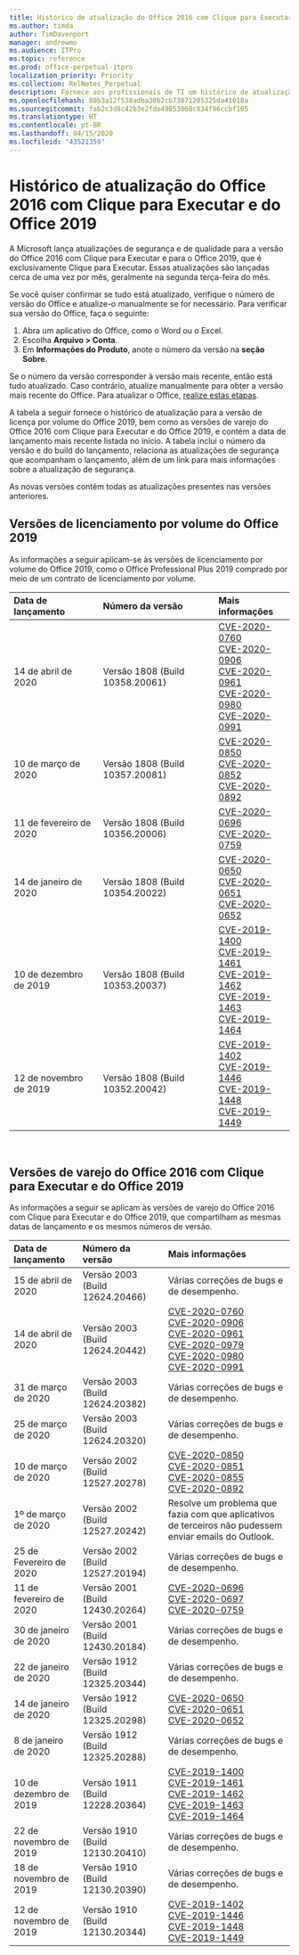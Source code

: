 ```yaml
---
title: Histórico de atualização do Office 2016 com Clique para Executar e do Office 2019
ms.author: timda
author: TimDavenport
manager: andrewmo
ms.audience: ITPro
ms.topic: reference
ms.prod: office-perpetual-itpro
localization_priority: Priority
ms.collection: RelNotes_Perpetual
description: Fornece aos profissionais de TI um histórico de atualização para versões perpétuas do Office 2016 e 2019 com Clique para Executar
ms.openlocfilehash: 80b3a12f538adba30b2cb73871205325da41018a
ms.sourcegitcommit: fab2c3d8c42b3e2fde49853068c834f96ccbf105
ms.translationtype: HT
ms.contentlocale: pt-BR
ms.lasthandoff: 04/15/2020
ms.locfileid: "43521359"
---
```

# <a name="update-history-for-office-2016-c2r-and-office-2019"></a>Histórico de atualização do Office 2016 com Clique para Executar e do Office 2019

A Microsoft lança atualizações de segurança e de qualidade para a versão do Office 2016 com Clique para Executar e para o Office 2019, que é exclusivamente Clique para Executar. Essas atualizações são lançadas cerca de uma vez por mês, geralmente na segunda terça-feira do mês.

Se você quiser confirmar se tudo está atualizado, verifique o número de versão do Office e atualize-o manualmente se for necessário. Para verificar sua versão do Office, faça o seguinte:

  1.    Abra um aplicativo do Office, como o Word ou o Excel.
  2.    Escolha **Arquivo > Conta**.
  3.    Em **Informações do Produto**, anote o número da versão na **seção Sobre**.

Se o número da versão corresponder à versão mais recente, então está tudo atualizado. Caso contrário, atualize manualmente para obter a versão mais recente do Office. Para atualizar o Office, [realize estas etapas](https://support.office.com/article/2ab296f3-7f03-43a2-8e50-46de917611c5).


A tabela a seguir fornece o histórico de atualização para a versão de licença por volume do Office 2019, bem como as versões de varejo do Office 2016 com Clique para Executar e do Office 2019, e contém a data de lançamento mais recente listada no início. A tabela inclui o número da versão e do build do lançamento, relaciona as atualizações de segurança que acompanham o lançamento, além de um link para mais informações sobre a atualização de segurança.

As novas versões contêm todas as atualizações presentes nas versões anteriores.

## <a name="volume-licensed-versions-of-office-2019"></a>Versões de licenciamento por volume do Office 2019
As informações a seguir aplicam-se às versões de licenciamento por volume do Office 2019, como o Office Professional Plus 2019 comprado por meio de um contrato de licenciamento por volume.

|**Data de lançamento**|**Número da versão**|**Mais informações**|
|:-----|:-----|:-----|
|14 de abril de 2020   |Versão 1808 (Build 10358.20061)  |[CVE-2020-0760](https://portal.msrc.microsoft.com/pt-BR/security-guidance/advisory/CVE-2020-0760) <br/> [CVE-2020-0906](https://portal.msrc.microsoft.com/pt-BR/security-guidance/advisory/CVE-2020-0906) <br/> [CVE-2020-0961](https://portal.msrc.microsoft.com/pt-BR/security-guidance/advisory/CVE-2020-0961) <br/> [CVE-2020-0980](https://portal.msrc.microsoft.com/pt-BR/security-guidance/advisory/CVE-2020-0980) <br/>[CVE-2020-0991](https://portal.msrc.microsoft.com/pt-BR/security-guidance/advisory/CVE-2020-0991) <br/> |
|10 de março de 2020   |Versão 1808 (Build 10357.20081)  |[CVE-2020-0850](https://portal.msrc.microsoft.com/pt-BR/security-guidance/advisory/CVE-2020-0850) <br/> [CVE-2020-0852](https://portal.msrc.microsoft.com/pt-BR/security-guidance/advisory/CVE-2020-0852) <br/> [CVE-2020-0892](https://portal.msrc.microsoft.com/pt-BR/security-guidance/advisory/CVE-2020-0892) <br/>  |
|11 de fevereiro de 2020   |Versão 1808 (Build 10356.20006)  |[CVE-2020-0696](https://portal.msrc.microsoft.com/pt-BR/security-guidance/advisory/CVE-2020-0696) <br/> [CVE-2020-0759](https://portal.msrc.microsoft.com/pt-BR/security-guidance/advisory/CVE-2020-0759) <br/>  |
|14 de janeiro de 2020   |Versão 1808 (Build 10354.20022)  |[CVE-2020-0650](https://portal.msrc.microsoft.com/pt-BR/security-guidance/advisory/CVE-2020-0650) <br/> [CVE-2020-0651](https://portal.msrc.microsoft.com/pt-BR/security-guidance/advisory/CVE-2020-0651) <br/> [CVE-2020-0652](https://portal.msrc.microsoft.com/pt-BR/security-guidance/advisory/CVE-2020-0652) <br/>  |
|10 de dezembro de 2019   |Versão 1808 (Build 10353.20037)  |[CVE-2019-1400](https://portal.msrc.microsoft.com/pt-BR/security-guidance/advisory/CVE-2019-1400) <br/> [CVE-2019-1461](https://portal.msrc.microsoft.com/pt-BR/security-guidance/advisory/CVE-2019-1461) <br/> [CVE-2019-1462](https://portal.msrc.microsoft.com/pt-BR/security-guidance/advisory/CVE-2019-1462) <br/> [CVE-2019-1463](https://portal.msrc.microsoft.com/pt-BR/security-guidance/advisory/CVE-2019-1463) <br/> [CVE-2019-1464](https://portal.msrc.microsoft.com/pt-BR/security-guidance/advisory/CVE-2019-1464) <br/> |
|12 de novembro de 2019   |Versão 1808 (Build 10352.20042)  |[CVE-2019-1402](https://portal.msrc.microsoft.com/pt-BR/security-guidance/advisory/CVE-2019-1402) <br/> [CVE-2019-1446](https://portal.msrc.microsoft.com/pt-BR/security-guidance/advisory/CVE-2019-1446) <br/> [CVE-2019-1448](https://portal.msrc.microsoft.com/pt-BR/security-guidance/advisory/CVE-2019-1448) <br/> [CVE-2019-1449](https://portal.msrc.microsoft.com/pt-BR/security-guidance/advisory/CVE-2019-1449) <br/>  |









<br/>

## <a name="retail-versions-of-office-2016-c2r-and-office-2019"></a>Versões de varejo do Office 2016 com Clique para Executar e do Office 2019
As informações a seguir se aplicam às versões de varejo do Office 2016 com Clique para Executar e do Office 2019, que compartilham as mesmas datas de lançamento e os mesmos números de versão.

|**Data de lançamento**|**Número da versão**|**Mais informações**|
|:-----|:-----|:-----|
|15 de abril de 2020|Versão 2003 (Build 12624.20466)  |Várias correções de bugs e de desempenho. <br/>  |
|14 de abril de 2020|Versão 2003 (Build 12624.20442)  |[CVE-2020-0760](https://portal.msrc.microsoft.com/pt-BR/security-guidance/advisory/CVE-2020-0760) <br/> [CVE-2020-0906](https://portal.msrc.microsoft.com/pt-BR/security-guidance/advisory/CVE-2020-0906) <br/> [CVE-2020-0961](https://portal.msrc.microsoft.com/pt-BR/security-guidance/advisory/CVE-2020-0961) <br/> [CVE-2020-0979](https://portal.msrc.microsoft.com/pt-BR/security-guidance/advisory/CVE-2020-0979) <br/> [CVE-2020-0980](https://portal.msrc.microsoft.com/pt-BR/security-guidance/advisory/CVE-2020-0980) <br/>[CVE-2020-0991](https://portal.msrc.microsoft.com/pt-BR/security-guidance/advisory/CVE-2020-0991) <br/> |
|31 de março de 2020|Versão 2003 (Build 12624.20382)  |Várias correções de bugs e de desempenho. <br/>  |
|25 de março de 2020|Versão 2003 (Build 12624.20320)  |Várias correções de bugs e de desempenho. <br/>  |
|10 de março de 2020|Versão 2002 (Build 12527.20278)  |[CVE-2020-0850](https://portal.msrc.microsoft.com/pt-BR/security-guidance/advisory/CVE-2020-0850) <br/> [CVE-2020-0851](https://portal.msrc.microsoft.com/pt-BR/security-guidance/advisory/CVE-2020-0851) <br/> [CVE-2020-0855](https://portal.msrc.microsoft.com/pt-BR/security-guidance/advisory/CVE-2020-0855) <br/> [CVE-2020-0892](https://portal.msrc.microsoft.com/pt-BR/security-guidance/advisory/CVE-2020-0892) <br/>  |
|1º de março de 2020   |Versão 2002 (Build 12527.20242)  |Resolve um problema que fazia com que aplicativos de terceiros não pudessem enviar emails do Outlook. <br/>  |
|25 de Fevereiro de 2020   |Versão 2002 (Build 12527.20194)  |Várias correções de bugs e de desempenho. <br/>  |
|11 de fevereiro de 2020   |Versão 2001 (Build 12430.20264)  |[CVE-2020-0696](https://portal.msrc.microsoft.com/pt-BR/security-guidance/advisory/CVE-2020-0696) <br/> [CVE-2020-0697](https://portal.msrc.microsoft.com/pt-BR/security-guidance/advisory/CVE-2020-0697) <br/> [CVE-2020-0759](https://portal.msrc.microsoft.com/pt-BR/security-guidance/advisory/CVE-2020-0759) <br/>  |
|30 de janeiro de 2020   |Versão 2001 (Build 12430.20184)  |Várias correções de bugs e de desempenho. <br/>  |
|22 de janeiro de 2020   |Versão 1912 (Build 12325.20344)  |Várias correções de bugs e de desempenho. <br/>  |
|14 de janeiro de 2020   |Versão 1912 (Build 12325.20298)  |[CVE-2020-0650](https://portal.msrc.microsoft.com/pt-BR/security-guidance/advisory/CVE-2020-0650) <br/> [CVE-2020-0651](https://portal.msrc.microsoft.com/pt-BR/security-guidance/advisory/CVE-2020-0651) <br/> [CVE-2020-0652](https://portal.msrc.microsoft.com/pt-BR/security-guidance/advisory/CVE-2020-0652) <br/>  |
|8 de janeiro de 2020   |Versão 1912 (Build 12325.20288)  |Várias correções de bugs e de desempenho. <br/>  |
|10 de dezembro de 2019   |Versão 1911 (Build 12228.20364)  |[CVE-2019-1400](https://portal.msrc.microsoft.com/pt-BR/security-guidance/advisory/CVE-2019-1400) <br/> [CVE-2019-1461](https://portal.msrc.microsoft.com/pt-BR/security-guidance/advisory/CVE-2019-1461) <br/> [CVE-2019-1462](https://portal.msrc.microsoft.com/pt-BR/security-guidance/advisory/CVE-2019-1462) <br/> [CVE-2019-1463](https://portal.msrc.microsoft.com/pt-BR/security-guidance/advisory/CVE-2019-1463) <br/> [CVE-2019-1464](https://portal.msrc.microsoft.com/pt-BR/security-guidance/advisory/CVE-2019-1464) <br/> |
|22 de novembro de 2019   |Versão 1910 (Build 12130.20410)  |Várias correções de bugs e de desempenho.<br/>  |
|18 de novembro de 2019   |Versão 1910 (Build 12130.20390)  |Várias correções de bugs e de desempenho.<br/>  |
|12 de novembro de 2019   |Versão 1910 (Build 12130.20344)  |[CVE-2019-1402](https://portal.msrc.microsoft.com/pt-BR/security-guidance/advisory/CVE-2019-1402) <br/> [CVE-2019-1446](https://portal.msrc.microsoft.com/pt-BR/security-guidance/advisory/CVE-2019-1446) <br/> [CVE-2019-1448](https://portal.msrc.microsoft.com/pt-BR/security-guidance/advisory/CVE-2019-1448) <br/> [CVE-2019-1449](https://portal.msrc.microsoft.com/pt-BR/security-guidance/advisory/CVE-2019-1449) <br/>  |








